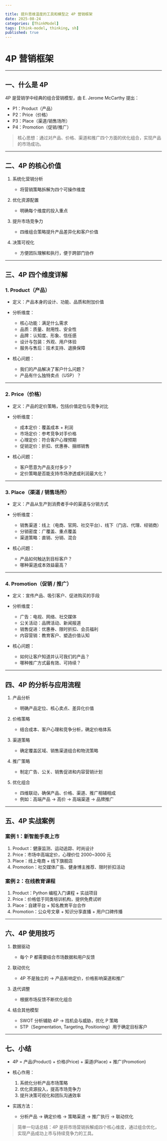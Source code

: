 ```yaml
---

title: 提升思维温度的工具和模型之 4P 营销框架
date: 2025-08-24
categories: [ThinkModel]
tags: [think-model, thinking, sh]
published: true
---
```


# 4P 营销框架

---

## 一、什么是 4P

4P 是营销学中经典的组合营销模型，由 E. Jerome McCarthy 提出：

* P1：Product（产品）
* P2：Price（价格）
* P3：Place（渠道/销售场所）
* P4：Promotion（促销/推广）

> 核心思想：通过对产品、价格、渠道和推广四个方面的优化组合，实现产品的市场成功。

---

## 二、4P 的核心价值

1. 系统化营销分析

   * 将营销策略拆解为四个可操作维度
2. 优化资源配置

   * 明确每个维度的投入重点
3. 提升市场竞争力

   * 四维组合策略提升产品差异化和客户价值
4. 决策可视化

   * 方便团队理解和执行，便于跨部门协作

---

## 三、4P 四个维度详解

### 1. Product（产品）

* 定义：产品本身的设计、功能、品质和附加价值
* 分析维度：

  * 核心功能：满足什么需求
  * 品质：质量、耐用性、安全性
  * 品牌：认知度、形象、信任感
  * 设计与包装：外观、用户体验
  * 服务与售后：技术支持、退换保障
* 核心问题：

  * 我们的产品解决了客户什么问题？
  * 产品有什么独特卖点（USP）？

---

### 2. Price（价格）

* 定义：产品的定价策略，包括价值定位与竞争对比
* 分析维度：

  * 成本定价：覆盖成本 + 利润
  * 市场定价：参考竞争对手价格
  * 心理定价：符合客户心理预期
  * 促销定价：折扣、优惠券、捆绑销售
* 核心问题：

  * 客户愿意为产品支付多少？
  * 定价策略是否能支持市场渗透或利润最大化？

---

### 3. Place（渠道 / 销售场所）

* 定义：产品从生产到消费者手中的渠道与分销方式
* 分析维度：

  * 销售渠道：线上（电商、官网、社交平台）、线下（门店、代理、经销商）
  * 分销密度：广覆盖、重点覆盖
  * 渠道策略：直销、分销、混合
* 核心问题：

  * 产品如何触达到目标客户？
  * 哪种渠道成本效益最高？

---

### 4. Promotion（促销 / 推广）

* 定义：宣传产品、吸引客户、促进购买的手段
* 分析维度：

  * 广告：电视、网络、社交媒体
  * 公关活动：品牌活动、新闻报道
  * 销售促进：优惠券、限时折扣、会员福利
  * 内容营销：教育客户、塑造价值认知
* 核心问题：

  * 如何让客户知道并认可我们的产品？
  * 哪种推广方式最有效、可持续？

---

## 四、4P 的分析与应用流程

1. 产品分析

   * 明确产品定位、核心卖点、差异化价值
2. 价格策略

   * 结合成本、客户心理和竞争分析，确定价格体系
3. 渠道策略

   * 确定覆盖区域、销售渠道组合和物流策略
4. 推广策略

   * 制定广告、公关、销售促进和内容营销计划
5. 优化组合

   * 四维联动，确保产品、价格、渠道、推广相辅相成
   * 例如：高端产品 → 高价 → 高端渠道 → 品牌推广

---

## 五、4P 实战案例

### 案例 1：新智能手表上市

1. Product：健康监测、运动追踪、时尚设计
2. Price：市场中高端定价，心理价位 2000\~3000 元
3. Place：线上电商 + 线下旗舰店
4. Promotion：社交媒体广告、健身博主推荐、限时折扣活动

### 案例 2：在线教育课程

1. Product：Python 编程入门课程 + 实战项目
2. Price：价格低于同类培训机构，提供免费试听
3. Place：自建平台 + 知名教育平台合作
4. Promotion：公众号文章 + 知识分享直播 + 用户口碑传播

---

## 六、4P 使用技巧

1. 数据驱动

   * 每个 P 都需要结合市场数据和用户反馈
2. 联动优化

   * 4P 不是独立的 → 产品影响定价，价格影响渠道和推广
3. 迭代调整

   * 根据市场反馈不断优化组合
4. 结合其他模型

   * SWOT 分析辅助 4P → 找机会与威胁，优化 P 策略
   * STP（Segmentation, Targeting, Positioning）用于确定目标客户

---

## 七、小结

* 4P = 产品(Product) + 价格(Price) + 渠道(Place) + 推广(Promotion)
* 核心作用：

  1. 系统化分析产品市场策略
  2. 优化资源投入，提高市场竞争力
  3. 提升决策可视化和团队沟通效率
* 实践方法：

  * 分析产品 → 确定价格 → 策略渠道 → 推广执行 → 联动优化

> 简单一句话总结：4P 是将市场营销拆解成四个核心维度，通过组合优化，实现产品成功上市与持续竞争力的工具。

